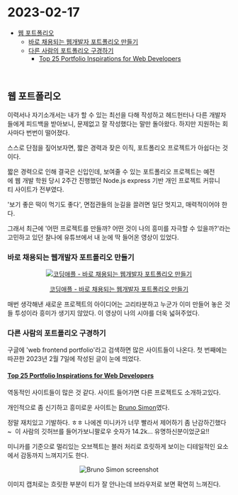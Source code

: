 # 2023-02-17

- [웹 포트폴리오](#웹-포트폴리오)
  - [바로 채용되는 웹개발자 포트폴리오 만들기](#바로-채용되는-웹개발자-포트폴리오-만들기)
  - [다른 사람의 포트폴리오 구경하기](#다른-사람의-포트폴리오-구경하기)
    - [Top 25 Portfolio Inspirations for Web Developers](#top-25-portfolio-inspirations-for-web-developers)

</br>

## 웹 포트폴리오

이력서나 자기소개서는 내가 할 수 있는 최선을 다해 작성하고 헤드헌터나 다른 개발자들에게 피드백을 받아보니, 문제없고 잘 작성했다는 말만 돌아왔다. 하지만 지원하는 회사마다 번번이 떨어졌다.
  
스스로 단점을 짚어보자면, 짧은 경력과 잦은 이직, 포트폴리오 프로젝트가 아쉽다는 것이다.
  
짧은 경력으로 인해 결국은 신입인데, 보여줄 수 있는 포트폴리오 프로젝트는 예전에 웹 개발 학원 당시 2주간 진행했던 Node.js express 기반 개인 프로젝트 커뮤니티 사이트가 전부였다.  
  
'보기 좋은 떡이 먹기도 좋다', 면접관들의 눈길을 끌려면 일단 멋지고, 매력적이어야 한다.  
  
그래서 최근에 '어떤 프로젝트를 만들까? 어떤 것이 나의 흥미를 자극할 수 있을까?'라는 고민하고 있던 찰나에 유튜브에서 내 눈에 딱 들어온 영상이 있었다.

### 바로 채용되는 웹개발자 포트폴리오 만들기

<div align='center'>
  <a href='https://www.youtube.com/watch?v=yDhMmmHZONM' target='_blank'>
    <img src='http://img.youtube.com/vi/yDhMmmHZONM/0.jpg' alt='코딩애플 - 바로 채용되는 웹개발자 포트폴리오 만들기' />
    <p>코딩애플 - 바로 채용되는 웹개발자 포트폴리오 만들기</p>
  </a>
</div>

매번 생각해낸 새로운 프로젝트의 아이디어는 고리타분하고 누군가 이미 만들어 놓은 것들 투성이라 흥미가 생기지 않았다. 이 영상이 나의 시야를 더욱 넓혀주었다.

### 다른 사람의 포트폴리오 구경하기

구글에 'web frontend portfolio'라고 검색하면 많은 사이트들이 나온다. 첫 번째에는 따끈한 2023년 2월 7일에 작성된 글이 눈에 띄었다.

#### [Top 25 Portfolio Inspirations for Web Developers](https://www.hostinger.com/tutorials/web-developer-portfolio)

역동적인 사이트들이 많은 것 같다. 사이트 들어가면 다른 프로젝트도 소개하고있다.

개인적으로 좀 신기하고 흥미로운 사이트는 [Bruno Simon](https://bruno-simon.com/ "Bruno Simon")였다.

정말 재치있고 기발하다. ㅎㅎ 나에겐 미니카가 너무 빨라서 제어하기 좀 난감하긴했다~  이 사람의 깃허브를 들어가보니팔로우 숫자가 14.2k... 유명하신분이었군요!!

미니카를 기준으로 멀리있는 오브젝트는 블러 처리로 흐릿하게 보이는 디테일적인 요소에서 감동까지 느껴지기도 한다.

<div align='center'>
   <img src='images/2023-02-17-001.webp' alt='Bruno Simon screenshot' />
</div>

이미지 캡처로는 흐릿한 부분이 티가 잘 안나는데 브라우저로 보면 확연히 느껴진다.
